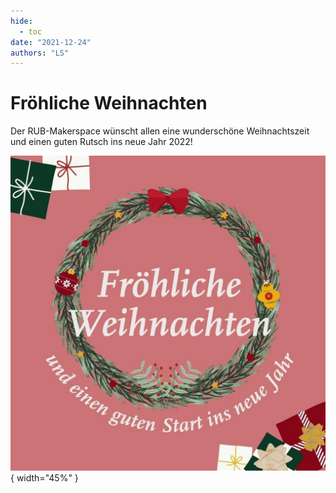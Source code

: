 ```yaml
---
hide:
  - toc
date: "2021-12-24"  
authors: "LS"
---
```


# Fröhliche Weihnachten

Der RUB-Makerspace wünscht allen eine wunderschöne Weihnachtszeit und einen guten Rutsch ins neue Jahr 2022!

![ Überschrift als Bild.](../medien/2021-12-24.jpg){ width="45%" } 
